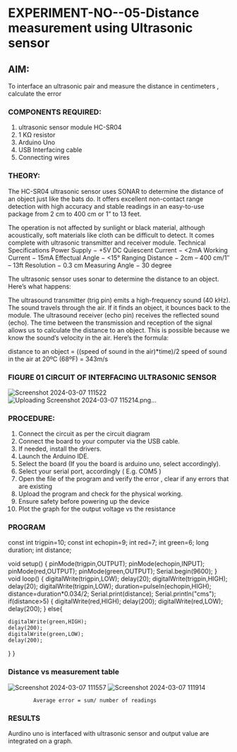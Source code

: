 # EXPERIMENT-NO--05-Distance measurement using Ultrasonic sensor

## AIM: 
To interface an ultrasonic pair and measure the distance in centimeters , calculate the error
 
### COMPONENTS REQUIRED:
1.	ultrasonic sensor module HC-SR04
2.	1 KΩ resistor 
3.	Arduino Uno 
4.	USB Interfacing cable 
5.	Connecting wires 


### THEORY: 
The HC-SR04 ultrasonic sensor uses SONAR to determine the distance of an object just like the bats do. It offers excellent non-contact range detection with high accuracy and stable readings in an easy-to-use package from 2 cm to 400 cm or 1” to 13 feet.

The operation is not affected by sunlight or black material, although acoustically, soft materials like cloth can be difficult to detect. It comes complete with ultrasonic transmitter and receiver module.
Technical Specifications
Power Supply − +5V DC
Quiescent Current − <2mA
Working Current − 15mA
Effectual Angle − <15°
Ranging Distance − 2cm – 400 cm/1″ – 13ft
Resolution − 0.3 cm
Measuring Angle − 30 degree

The ultrasonic sensor uses sonar to determine the distance to an object. Here’s what happens:

The ultrasound transmitter (trig pin) emits a high-frequency sound (40 kHz).
The sound travels through the air. If it finds an object, it bounces back to the module.
The ultrasound receiver (echo pin) receives the reflected sound (echo).
The time between the transmission and reception of the signal allows us to calculate the distance to an object. This is possible because we know the sound’s velocity in the air. Here’s the formula:

distance to an object = ((speed of sound in the air)*time)/2
speed of sound in the air at 20ºC (68ºF) = 343m/s

### FIGURE 01 CIRCUIT OF INTERFACING ULTRASONIC SENSOR 

![Screenshot 2024-03-07 111522](https://github.com/Vishnx001/Experiment--04-Interfacing-digital-output-with-arduino-ultrasonic-sensor/assets/134037148/0e11836e-e9f3-40a5-8cd9-bb1ba6b9d128)
![Uploading Screenshot 2024-03-07 115214.png…]()


### PROCEDURE:
1.	Connect the circuit as per the circuit diagram 
2.	Connect the board to your computer via the USB cable.
3.	If needed, install the drivers.
4.	Launch the Arduino IDE.
5.	Select the board (If you the board is arduino uno, select accordingly).
6.	Select your serial port, accordingly ( E.g. COM5 )
7.	Open the file of the program  and verify the error , clear if any errors that are existing 
8.	Upload the program and check for the physical working. 
9.	Ensure safety before powering up the device 
10.	Plot the graph for the output voltage vs the resistance 


### PROGRAM 
const int trigpin=10;
const int echopin=9;
int red=7;
int green=6;
long duration;
int distance;

void setup()
{
  pinMode(trigpin,OUTPUT);
  pinMode(echopin,INPUT);
  pinMode(red,OUTPUT);
  pinMode(green,OUTPUT);
  Serial.begin(9600);
}  
void loop()
{
  digitalWrite(trigpin,LOW);
  delay(20);
  digitalWrite(trigpin,HIGH);
  delay(20);
  digitalWrite(trigpin,LOW);
  duration=pulseIn(echopin,HIGH);
  distance=duration*0.034/2;
  Serial.print(distance);
  Serial.println("cms");
  if(distance>5)
  {
    digitalWrite(red,HIGH);
    delay(200);
    digitalWrite(red,LOW);
    delay(200);
  }
  else{
    
    digitalWrite(green,HIGH);
    delay(200);
    digitalWrite(green,LOW);
    delay(200);
  }
}





### Distance vs measurement table 
![Screenshot 2024-03-07 111557](https://github.com/Vishnx001/Experiment--04-Interfacing-digital-output-with-arduino-ultrasonic-sensor/assets/134037148/e933c5fa-dd15-45c1-a6f6-5c019351e08f)
![Screenshot 2024-03-07 111914](https://github.com/Vishnx001/Experiment--04-Interfacing-digital-output-with-arduino-ultrasonic-sensor/assets/134037148/cf84b266-be3c-4b81-b3d6-2211116f2d95)

			
 
			
			
			


			
			
			
			
			
			Average error = sum/ number of readings 
 







### RESULTS
Aurdino uno is interfaced with ultrasonic sensor and output value are integrated on a graph.


 
